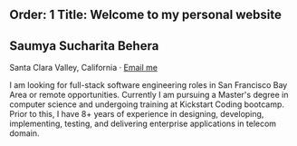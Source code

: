 Order: 1
Title: Welcome to my personal website
---
<section class="resume-section" id="about">
    <div class="resume-section-content">
        <h1 class="mb-0 wide-text">
            Saumya Sucharita
            <!-- <span class="text-primary">Sucharita</span>--> 
            <span class="text-primary">Behera</span>
        </h1>
        <div class="subheading mb-5">
                Santa Clara Valley, California ·  <!-- (214) 517-0680 · -->
            <a href="mailto:saumya.sucharita@gmail.com">Email me</a>
        </div>
        <p class="lead mb-5">I am looking for full-stack software engineering roles in San Francisco Bay Area or remote opportunities. Currently I am pursuing a Master's degree in computer science and undergoing training at Kickstart Coding bootcamp. Prior to this, I have 8+ years of experience in designing, developing, implementing, testing, and delivering enterprise applications in telecom domain.</p>
        <div class="social-icons">
            <a class="social-icon" href="https://www.linkedin.com/in/saumya-sucharita/"><i class="fab fa-linkedin-in"></i></a>
            <a class="social-icon" href="https://github.com/saumyasucharita"><i class="fab fa-github"></i></a>
            <!-- <a class="social-icon" href="#!"><i class="fab fa-twitter"></i></a>
            <a class="social-icon" href="#!"><i class="fab fa-facebook-f"></i></a> -->
        </div>
    </div>
</section>
